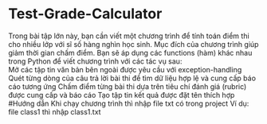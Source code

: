 # Test-Grade-Calculator
Trong bài tập lớn này, bạn cần viết một chương trình để tính toán điểm thi cho nhiều lớp với sĩ số hàng nghìn học sinh. 
Mục đích của chương trình giúp giảm thời gian chấm điểm. Bạn sẽ áp dụng các functions (hàm) khác nhau trong Python để viết chương trình với các tác vụ sau:   
  Mở các tập tin văn bản bên ngoài được yêu cầu với exception-handling 
  Quét từng dòng của câu trả lời bài thi để tìm dữ liệu hợp lệ và cung cấp báo cáo tương ứng 
  Chấm điểm từng bài thi dựa trên tiêu chí đánh giá (rubric) được cung cấp và báo cáo 
  Tạo tập tin kết quả được đặt tên thích hợp
#Hướng dẫn
Khi chạy chương trình thì nhập file txt có trong project
Ví dụ: file class1 thì nhập class1.txt
